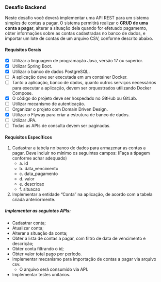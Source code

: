 
### Desafio Backend
Neste desafio você deverá implementar uma API REST para um sistema simples de
contas a pagar. O sistema permitirá realizar o **CRUD de uma conta a pagar**, alterar a
situação dela quando for efetuado pagamento, obter informações sobre as contas
cadastradas no banco de dados, e importar um lote de contas de um arquivo CSV, conforme
descrito abaixo.

#### Requisitos Gerais
- [x] Utilizar a linguagem de programação Java, versão 17 ou superior.
- [x] Utilizar Spring Boot.
- [x] Utilizar o banco de dados PostgreSQL. 
- [ ] A aplicação deve ser executada em um container Docker.
- [ ] Tanto a aplicação, banco de dados, quanto outros serviços necessários para
   executar a aplicação, devem ser orquestrados utilizando Docker Compose.
- [x] O código do projeto deve ser hospedado no GitHub ou GitLab.
- [ ] Utilizar mecanismo de autenticação.
- [ ] Organizar o projeto com Domain Driven Design.
- [x] Utilizar o Flyway para criar a estrutura de banco de dados.
- [ ] Utilizar JPA.
- [ ] Todas as APIs de consulta devem ser paginadas.

#### Requisitos Específicos
1. Cadastrar a tabela no banco de dados para armazenar as contas a pagar. Deve
   incluir no mínimo os seguintes campos: (Faça a tipagem conforme achar adequado)
   - a. id
   - b. data_vencimento
   - c. data_pagamento
   - d. valor
   - e. descricao
   - f. situacao
1. Implementar a entidade “Conta” na aplicação, de acordo com a tabela criada
   anteriormente.

##### Implementar as seguintes APIs:
- Cadastrar conta;
- Atualizar conta;
- Alterar a situação da conta;
- Obter a lista de contas a pagar, com filtro de data de vencimento e descrição;
- Obter conta filtrando o id;
- Obter valor total pago por período.
- Implementar mecanismo para importação de contas a pagar via arquivo csv.
   - O arquivo será consumido via API. 
- Implementar testes unitários.